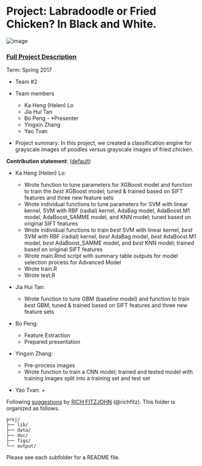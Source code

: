 # Project: Labradoodle or Fried Chicken? In Black and White. 
![image](figs/poodleKFC.jpg)

### [Full Project Description](doc/project3_desc.html)

Term: Spring 2017

+ Team #2
+ Team members
	+ Ka Heng (Helen) Lo
	+ Jia Hui Tan
	+ Bo Peng - *Presenter
	+ Yingxin Zhang
	+ Yao Tvan

+ Project summary: In this project, we created a classification engine for grayscale images of poodles versus grayscale images of fried chicken. 
	
**Contribution statement**: ([default](doc/a_note_on_contributions.md)) 
+ Ka Heng (Helen) Lo: 
	+ Wrote function to tune parameters for XGBoost model and function to train the *best* XGBoost model; tuned & trained based on SIFT features and three new feature sets 
	+ Wrote individual functions to tune parameters for SVM with linear kernel, SVM with RBF (radial) kernel, AdaBag model, AdaBoost.M1 model, AdaBoost_SAMME model, and KNN model; tuned based on original SIFT features
	+ Wrote individual functions to train *best* SVM with linear kernel, *best* SVM with RBF (radial) kernel, *best* AdaBag model, *best* AdaBoost.M1 model, *best* AdaBoost_SAMME model, and *best* KNN model; trained based on original SIFT features 
	+ Wrote main.Rmd script with summary table outputs for model selection process for Advanced Model
	+ Wrote train.R
	+ Wrote test.R
	
+ Jia Hui Tan: 
	+ Wrote function to tune GBM (baseline model) and function to train *best* GBM; tuned & trained based on SIFT features and three new feature sets
	
+ Bo Peng: 
	+ Feature Extraction
	+ Prepared presentation
	
+ Yingxin Zhang: 
	+ Pre-process images
	+ Wrote function to train a CNN model; trained and tested model with training images split into a training set and test set
	
+ Yao Tvan: 
	+ 


Following [suggestions](http://nicercode.github.io/blog/2013-04-05-projects/) by [RICH FITZJOHN](http://nicercode.github.io/about/#Team) (@richfitz). This folder is organized as follows.

```
proj/
├── lib/
├── data/
├── doc/
├── figs/
└── output/
```

Please see each subfolder for a README file.

